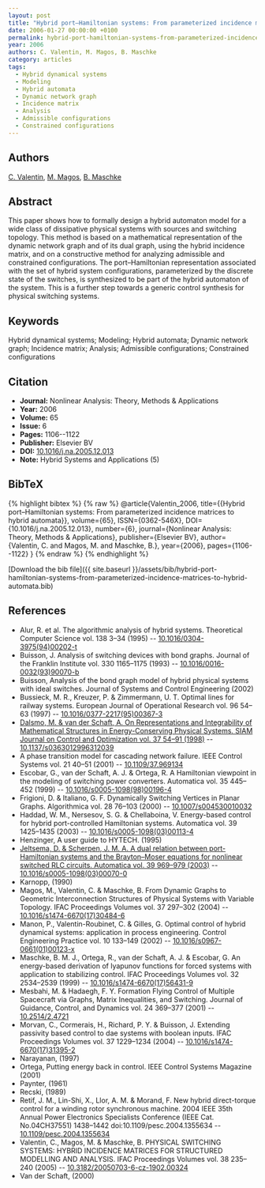 ```yaml
---
layout: post
title: "Hybrid port–Hamiltonian systems: From parameterized incidence matrices to hybrid automata"
date: 2006-01-27 00:00:00 +0100
permalink: hybrid-port-hamiltonian-systems-from-parameterized-incidence-matrices-to-hybrid-automata
year: 2006
authors: C. Valentin, M. Magos, B. Maschke
category: articles
tags:
  - Hybrid dynamical systems
  - Modeling
  - Hybrid automata
  - Dynamic network graph
  - Incidence matrix
  - Analysis
  - Admissible configurations
  - Constrained configurations
---
```

 
## Authors
[C. Valentin](authors/claire-valentin), [M. Magos](authors/miguel-magos), [B. Maschke](authors/bernhard-maschke)
 
## Abstract
This paper shows how to formally design a hybrid automaton model for a wide class of dissipative physical systems with sources and switching topology. This method is based on a mathematical representation of the dynamic network graph and of its dual graph, using the hybrid incidence matrix, and on a constructive method for analyzing admissible and constrained configurations. The port–Hamiltonian representation associated with the set of hybrid system configurations, parameterized by the discrete state of the switches, is synthesized to be part of the hybrid automaton of the system. This is a further step towards a generic control synthesis for physical switching systems.
 
## Keywords
Hybrid dynamical systems; Modeling; Hybrid automata; Dynamic network graph; Incidence matrix; Analysis; Admissible configurations; Constrained configurations
 
## Citation
- **Journal:** Nonlinear Analysis: Theory, Methods &amp; Applications
- **Year:** 2006
- **Volume:** 65
- **Issue:** 6
- **Pages:** 1106--1122
- **Publisher:** Elsevier BV
- **DOI:** [10.1016/j.na.2005.12.013](https://doi.org/10.1016/j.na.2005.12.013)
- **Note:** Hybrid Systems and Applications (5)
 
## BibTeX
{% highlight bibtex %}
{% raw %}
@article{Valentin_2006,
  title={{Hybrid port–Hamiltonian systems: From parameterized incidence matrices to hybrid automata}},
  volume={65},
  ISSN={0362-546X},
  DOI={10.1016/j.na.2005.12.013},
  number={6},
  journal={Nonlinear Analysis: Theory, Methods &amp; Applications},
  publisher={Elsevier BV},
  author={Valentin, C. and Magos, M. and Maschke, B.},
  year={2006},
  pages={1106--1122}
}
{% endraw %}
{% endhighlight %}
 
[Download the bib file]({{ site.baseurl }}/assets/bib/hybrid-port-hamiltonian-systems-from-parameterized-incidence-matrices-to-hybrid-automata.bib)
 
## References
- Alur, R. et al. The algorithmic analysis of hybrid systems. Theoretical Computer Science vol. 138 3–34 (1995) -- [10.1016/0304-3975(94)00202-t](https://doi.org/10.1016/0304-3975(94)00202-t)
- Buisson, J. Analysis of switching devices with bond graphs. Journal of the Franklin Institute vol. 330 1165–1175 (1993) -- [10.1016/0016-0032(93)90070-b](https://doi.org/10.1016/0016-0032(93)90070-b)
- Buisson, Analysis of the bond graph model of hybrid physical systems with ideal switches. Journal of Systems and Control Engineering (2002)
- Bussieck, M. R., Kreuzer, P. & Zimmermann, U. T. Optimal lines for railway systems. European Journal of Operational Research vol. 96 54–63 (1997) -- [10.1016/0377-2217(95)00367-3](https://doi.org/10.1016/0377-2217(95)00367-3)
- [Dalsmo, M. & van der Schaft, A. On Representations and Integrability of Mathematical Structures in Energy-Conserving Physical Systems. SIAM Journal on Control and Optimization vol. 37 54–91 (1998)](on-representations-and-integrability-of-mathematical-structures-in-energy-conserving-physical-systems) -- [10.1137/s0363012996312039](https://doi.org/10.1137/s0363012996312039)
- A phase transition model for cascading network failure. IEEE Control Systems vol. 21 40–51 (2001) -- [10.1109/37.969134](https://doi.org/10.1109/37.969134)
- Escobar, G., van der Schaft, A. J. & Ortega, R. A Hamiltonian viewpoint in the modeling of switching power converters. Automatica vol. 35 445–452 (1999) -- [10.1016/s0005-1098(98)00196-4](https://doi.org/10.1016/s0005-1098(98)00196-4)
- Frigioni, D. & Italiano, G. F. Dynamically Switching Vertices in Planar Graphs. Algorithmica vol. 28 76–103 (2000) -- [10.1007/s004530010032](https://doi.org/10.1007/s004530010032)
- Haddad, W. M., Nersesov, S. G. & Chellaboina, V. Energy-based control for hybrid port-controlled Hamiltonian systems. Automatica vol. 39 1425–1435 (2003) -- [10.1016/s0005-1098(03)00113-4](https://doi.org/10.1016/s0005-1098(03)00113-4)
- Henzinger, A user guide to HYTECH. (1995)
- [Jeltsema, D. & Scherpen, J. M. A. A dual relation between port-Hamiltonian systems and the Brayton–Moser equations for nonlinear switched RLC circuits. Automatica vol. 39 969–979 (2003)](a-dual-relation-between-port-hamiltonian-systems-and-the-brayton-moser-equations-for-nonlinear-switched-rlc-circuits) -- [10.1016/s0005-1098(03)00070-0](https://doi.org/10.1016/s0005-1098(03)00070-0)
- Karnopp, (1990)
- Magos, M., Valentin, C. & Maschke, B. From Dynamic Graphs to Geometric Interconnection Structures of Physical Systems with Variable Topology. IFAC Proceedings Volumes vol. 37 297–302 (2004) -- [10.1016/s1474-6670(17)30484-6](https://doi.org/10.1016/s1474-6670(17)30484-6)
- Manon, P., Valentin-Roubinet, C. & Gilles, G. Optimal control of hybrid dynamical systems: application in process engineering. Control Engineering Practice vol. 10 133–149 (2002) -- [10.1016/s0967-0661(01)00123-x](https://doi.org/10.1016/s0967-0661(01)00123-x)
- Maschke, B. M. J., Ortega, R., van der Schaft, A. J. & Escobar, G. An energy-based derivation of lyapunov functions for forced systems with application to stabilizing control. IFAC Proceedings Volumes vol. 32 2534–2539 (1999) -- [10.1016/s1474-6670(17)56431-9](https://doi.org/10.1016/s1474-6670(17)56431-9)
- Mesbahi, M. & Hadaegh, F. Y. Formation Flying Control of Multiple Spacecraft via Graphs, Matrix Inequalities, and Switching. Journal of Guidance, Control, and Dynamics vol. 24 369–377 (2001) -- [10.2514/2.4721](https://doi.org/10.2514/2.4721)
- Morvan, C., Cormerais, H., Richard, P. Y. & Buisson, J. Extending passivity based control to dae systems with boolean inputs. IFAC Proceedings Volumes vol. 37 1229–1234 (2004) -- [10.1016/s1474-6670(17)31395-2](https://doi.org/10.1016/s1474-6670(17)31395-2)
- Narayanan, (1997)
- Ortega, Putting energy back in control. IEEE Control Systems Magazine (2001)
- Paynter, (1961)
- Recski, (1989)
- Retif, J. M., Lin-Shi, X., Llor, A. M. & Morand, F. New hybrid direct-torque control for a winding rotor synchronous machine. 2004 IEEE 35th Annual Power Electronics Specialists Conference (IEEE Cat. No.04CH37551) 1438–1442 doi:10.1109/pesc.2004.1355634 -- [10.1109/pesc.2004.1355634](https://doi.org/10.1109/pesc.2004.1355634)
- Valentin, C., Magos, M. & Maschke, B. PHYSICAL SWITCHING SYSTEMS: HYBRID INCIDENCE MATRICES FOR STRUCTURED MODELLING AND ANALYSIS. IFAC Proceedings Volumes vol. 38 235–240 (2005) -- [10.3182/20050703-6-cz-1902.00324](https://doi.org/10.3182/20050703-6-cz-1902.00324)
- Van der Schaft, (2000)

